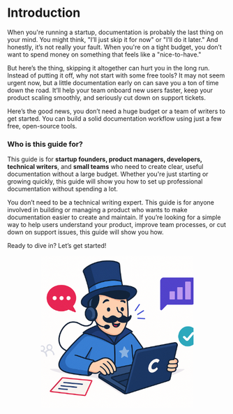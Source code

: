 # Introduction
When you're running a startup, documentation is probably the last thing on your mind. You might think, "I’ll just skip it for now" or "I’ll do it later." And honestly, it’s not really your fault. When you're on a tight budget, you don’t want to spend money on something that feels like a "nice-to-have."

But here’s the thing, skipping it altogether can hurt you in the long run. Instead of putting it off, why not start with some free tools? It may not seem urgent now, but a little documentation early on can save you a ton of time down the road. It’ll help your team onboard new users faster, keep your product scaling smoothly, and seriously cut down on support tickets.

Here’s the good news, you don’t need a huge budget or a team of writers to get started. You can build a solid documentation workflow using just a few free, open-source tools.

### Who is this guide for?

This guide is for **startup founders, product managers, developers, technical writers**, and **small teams** who need to create clear, useful documentation without a large budget. Whether you're just starting or growing quickly, this guide will show you how to set up professional documentation without spending a lot.

You don’t need to be a technical writing expert. This guide is for anyone involved in building or managing a product who wants to make documentation easier to create and maintain. If you’re looking for a simple way to help users understand your product, improve team processes, or cut down on support issues, this guide will show you how.

Ready to dive in? Let’s get started!
<p align="center">
  <img src="https://raw.githubusercontent.com/docmagician/docs-for-zero-dollars/main/assets/intro.png" alt="icon" width="350" height="350" />
</p>
